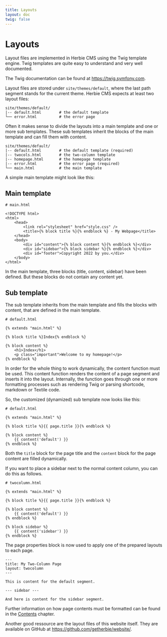 ```yaml
---
title: Layouts
layout: doc
twig: false
---
```


# Layouts

Layout files are implemented in Herbie CMS using the Twig template engine.
Twig templates are quite easy to understand and very well documented.

The Twig documentation can be found at <https://twig.symfony.com>.

Layout files are stored under `site/themes/default`, where the last path segment stands for the current theme.
Herbie CMS expects at least two layout files:

    site/themes/default/
    |-- default.html        # the default template
    └── error.html          # the error page


Often it makes sense to divide the layouts into a main template and one or more sub templates.
These sub templates inherit the blocks of the main template and can fill them with content.

    site/themes/default/
    |-- default.html        # the default template (required)
    |-- twocols.html        # the two-column template
    |-- homepage.html       # the homepage template
    |-- error.html          # the error page (required)
    └── main.html           # the main template

A simple main template might look like this:

## Main template

    # main.html

    <!DOCTYPE html>
    <html>
        <head>
            <link rel="stylesheet" href="style.css" />
            <title>{% block title %}{% endblock %} - My Webpage</title>
        </head>
        <body>
            <div id="content">{% block content %}{% endblock %}</div>
            <div id="sidebar">{% block sidebar %}{% endblock %}</div>
            <div id="footer">Copyright 2022 by you.</div>
        </body>
    </html>

In the main template, three blocks (title, content, sidebar) have been defined.
But these blocks do not contain any content yet.


## Sub template

The sub template inherits from the main template and fills the blocks with content, that are defined in the main template.

    # default.html
    
    {% extends "main.html" %}
    
    {% block title %}Index{% endblock %}
    
    {% block content %}
        <h1>Index</h1>
        <p class="important">Welcome to my homepage!</p>
    {% endblock %}


In order for the whole thing to work dynamically, the content function must be used.
This content function renders the content of a page segment and inserts it into the layout.
Internally, the function goes through one or more formatting processes such as rendering Twig or parsing shortcode, markdown or Textile code.

So, the customized (dynamized) sub template now looks like this:

    # default.html
    
    {% extends "main.html" %}
    
    {% block title %}{{ page.title }}{% endblock %}
    
    {% block content %}  
        {{ content('default') }}
    {% endblock %}


Both the `title` block for the page title and the `content` block for the page content are filled dynamically.

If you want to place a sidebar next to the normal content column, you can do this as follows.

    # twocolumn.html
     
    {% extends "main.html" %}
    
    {% block title %}{{ page.title }}{% endblock %}
    
    {% block content %}  
        {{ content('default') }}
    {% endblock %}     
    
    {% block sidebar %}  
        {{ content('sidebar') }}
    {% endblock %}


The page properties block is now used to apply one of the prepared layouts to each page.

    ---
    title: My Two-Column Page
    layout: twocolumn
    ---

    This is content for the default segment.

    --- sidebar ---

    And here is content for the sidebar segment.


Further information on how page contents must be formatted can be found in the [Contents](doc/contents) chapter.

Another good ressource are the layout files of this website itself.
They are available on GitHub at <https://github.com/getherbie/website/>.
